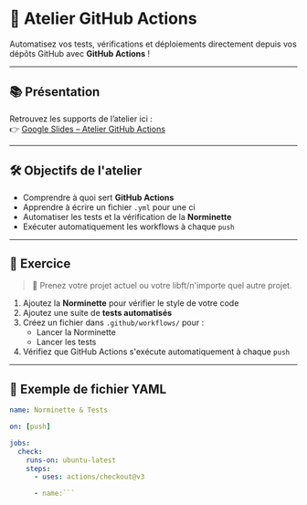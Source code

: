 # 🚀 Atelier GitHub Actions

Automatisez vos tests, vérifications et déploiements directement depuis vos dépôts GitHub avec **GitHub Actions** !

---

## 📚 Présentation

Retrouvez les supports de l’atelier ici :  
👉 [Google Slides – Atelier GitHub Actions](https://docs.google.com/presentation/d/1TL06Ks6Tc50p4za1PDRssy6Y0TaGNyhjn3pms9WJADQ/edit?usp=sharing)

---

## 🛠 Objectifs de l'atelier

- Comprendre à quoi sert **GitHub Actions**
- Apprendre à écrire un fichier `.yml` pour une ci
- Automatiser les tests et la vérification de la **Norminette**
- Exécuter automatiquement les workflows à chaque `push`

---

## 🧪 Exercice

> 🎯 Prenez votre projet actuel ou votre libft/n'importe quel autre projet.

1. Ajoutez la **Norminette** pour vérifier le style de votre code
2. Ajoutez une suite de **tests automatisés**
3. Créez un fichier dans `.github/workflows/` pour :
   - Lancer la Norminette
   - Lancer les tests
4. Vérifiez que GitHub Actions s'exécute automatiquement à chaque `push`

---

## 🧱 Exemple de fichier YAML

```yaml
name: Norminette & Tests

on: [push]

jobs:
  check:
    runs-on: ubuntu-latest
    steps:
      - uses: actions/checkout@v3

      - name:```
